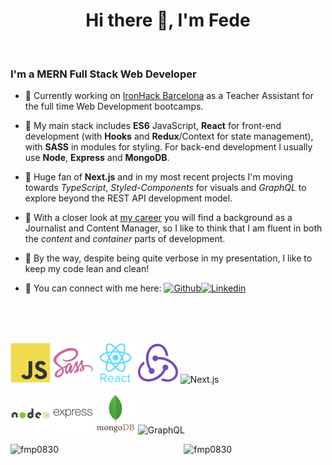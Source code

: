 <h1 align="center">Hi there 👋, I'm Fede</h1>

<br>

<h3 align="left">I'm a MERN Full Stack Web Developer</h3>

- 🔭 Currently working on [IronHack Barcelona](https://www.ironhack.com/en/barcelona) as a Teacher Assistant for the full time Web Development bootcamps.
  
- :star2: My main stack includes **ES6** JavaScript, **React** for front-end development (with **Hooks** and **Redux**/Context for state management), with **SASS** in modules for styling. For back-end development I usually use **Node**, **Express** and **MongoDB**.
  
- :rocket: Huge fan of **Next.js** and in my most recent projects I'm moving towards *TypeScript*, *Styled-Components* for visuals and *GraphQL* to explore beyond the REST API development model.
  
- :hear_no_evil: With a closer look at [my career](https://www.linkedin.com/in/fede-muniente/) you will find a background as a Journalist and Content Manager, so I like to think that I am fluent in both the *content* and *container* parts of development.
    
- :see_no_evil: By the way, despite being quite verbose in my presentation, I like to keep my code lean and clean!
  
- :speak_no_evil: You can connect with me here: [![Github](https://img.shields.io/badge/-Github-000?style=flat&logo=Github&logoColor=white)](https://github.com/fmp0830)[![Linkedin](https://img.shields.io/badge/-LinkedIn-blue?style=flat&logo=Linkedin&logoColor=white)](https://www.linkedin.com/in/fede-muniente/)

<br>
<br>
<br>
<p>
<img src="https://raw.githubusercontent.com/devicons/devicon/master/icons/javascript/javascript-original.svg" alt="JS" height="64px" />
<img src="https://raw.githubusercontent.com/devicons/devicon/master/icons/sass/sass-original.svg" alt="SASS" height="64px;" />
<img src="https://raw.githubusercontent.com/devicons/devicon/master/icons/react/react-original-wordmark.svg" alt="React" height="64px;" />
<img src="https://raw.githubusercontent.com/devicons/devicon/master/icons/redux/redux-original.svg" alt="Redux" height="64px;" />
<img src="https://cdn.worldvectorlogo.com/logos/nextjs-3.svg" alt="Next.js" height="64px;" />
</p>

<p>
<img src="https://raw.githubusercontent.com/devicons/devicon/master/icons/nodejs/nodejs-original-wordmark.svg" alt="Node" height="64px;" />
<img src="https://raw.githubusercontent.com/devicons/devicon/master/icons/express/express-original-wordmark.svg" alt="Express" height="64px;" />
<img src="https://raw.githubusercontent.com/devicons/devicon/master/icons/mongodb/mongodb-original-wordmark.svg" alt="MongoDB" height="64px;" />
<img src="https://www.vectorlogo.zone/logos/graphql/graphql-icon.svg" alt="GraphQL" height="64px;" />
</p>


<p><img align="left" src="https://github-readme-stats.vercel.app/api/top-langs?username=fmp0830&show_icons=true&theme=dark&locale=en&layout=compact" alt="fmp0830" width="40%"/><img align="right" src="https://github-readme-stats.vercel.app/api?username=fmp0830&show_icons=true&theme=dark&locale=en" alt="fmp0830" width="45%"/></p><br>



<!--
**FMP0830/FMP0830** is a ✨ _special_ ✨ repository because its `README.md` (this file) appears on your GitHub profile.

Here are some ideas to get you started:

- 🔭 I’m currently working on ...
- 🌱 I’m currently learning ...
- 👯 I’m looking to collaborate on ...
- 🤔 I’m looking for help with ...
- 💬 Ask me about ...
- 📫 How to reach me: ...
- 😄 Pronouns: ...
- ⚡ Fun fact: ...
-->
